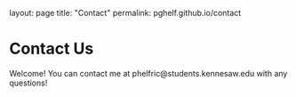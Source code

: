 layout: page 
title: "Contact" 
permalink: pghelf.github.io/contact 

<!DOCTYPE html> 
<html> 
<head> 
<title> Contact </title>
</head>

<body> 
<h1> Contact Us </h1>
<p> Welcome! You can contact me at phelfric@students.kennesaw.edu with any questions! </p>
</body>
</html>
